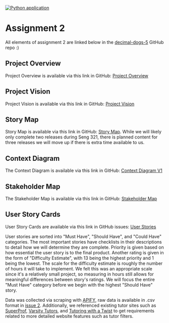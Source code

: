 [![Python application](https://github.com/uvic-seng321/project-decimal-dogs-5/actions/workflows/python-app.yml/badge.svg)](https://github.com/uvic-seng321/project-decimal-dogs-5/actions/workflows/python-app.yml)

# Assignment 2
All elements of assignment 2 are linked below in the [decimal-dogs-5](https://github.com/uvic-seng321/project-decimal-dogs-5) GitHub repo :)
## Project Overview
Project Overview is available via this link in GitHub: [Project Overview](https://github.com/uvic-seng321/project-decimal-dogs-5/blob/main/ProjectOverview.md)

## Project Vision
Project Vision is available via this link in GitHub: [Project Vision](https://github.com/uvic-seng321/project-decimal-dogs-5/blob/main/ProjectVision.md)

## Story Map
Story Map is available via this link in GitHub: [Story Map](https://github.com/uvic-seng321/project-decimal-dogs-5/blob/main/UserStoryMap2.png). While we will likely only complete two releases during Seng 321, there is planned content for three releases we will move up if there is extra time available to us.

## Context Diagram
The Context Diagram is available via this link in GitHub: [Context Diagram V1](https://github.com/uvic-seng321/project-decimal-dogs-5/blob/main/Context%20Diagram%20V1.png)

## Stakeholder Map
The Stakeholder Map is available via this link in GitHub: [Stakeholder Map](https://github.com/uvic-seng321/project-decimal-dogs-5/blob/main/User%20stakeholder%20map%20-%20SENG321.png)

## User Story Cards
User Story Cards are available via this link in GitHub issues: [User Stories](https://github.com/orgs/uvic-seng321/projects/9/views/3)

User stories are sorted into "Must Have", "Should Have", and "Could Have" categories. The most important stories have checklists in their descriptions to detail how we will determine they are complete. Priority is given based on how essential the user story is to the final product. Another rating is given in the form of "Difficulty Estimate", with 13 being the highest priority and 1 being the lowest. The scale for the difficulty estimate is roughly the number of hours it will take to implement. We felt this was an appropriate scale since it's a relatively small project, so measuring in hours still allows for meaningful differences between story's ratings. We will focus the entire "Must Have" category before we begin with the highest "Should Have" story.

Data was collected via scraping with [APIFY](https://apify.com/), raw data is available in .csv format in [issue 2](https://github.com/uvic-seng321/project-decimal-dogs-5/issues/2). Additionally, we referenced existing tutor sites such as [SuperProf](https://www.superprof.ca/lessons/all-tutors/victoria/), [Varsity Tutors](https://www.varsitytutors.com/ca/tutoring-victoria), and [Tutoring with a Twist](https://tutoringwithatwist.ca/victoria-tutoring/) to get requirements related to more detailed website features such as tutor filters.
